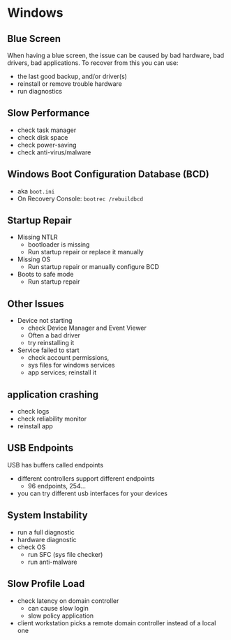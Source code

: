 # Windows
## Blue Screen
When having a blue screen, the issue can be caused by bad hardware, bad drivers, bad applications.
To recover from this you can use:
- the last good backup, and/or driver(s)
- reinstall or remove trouble hardware
- run diagnostics
## Slow Performance
- check task manager
- check disk space
- check power-saving
- check anti-virus/malware
## Windows Boot Configuration Database (BCD)
- aka `boot.ini`
- On Recovery Console: `bootrec /rebuildbcd`
## Startup Repair
- Missing NTLR
	- bootloader is missing
	- Run startup repair or replace it manually
- Missing OS
	- Run startup repair or manually configure BCD
- Boots to safe mode
	- Run startup repair
## Other Issues
- Device not starting
	- check Device Manager and Event Viewer
	- Often a bad driver
	- try reinstalling it
- Service failed to start
	- check account permissions, 
	- sys files for windows services
	- app services; reinstall it
## application crashing
- check logs
- check reliability monitor
- reinstall app
## USB Endpoints
USB has buffers called endpoints
- different controllers support different endpoints
	- 96 endpoints, 254...
- you can try different usb interfaces for your devices
## System Instability
- run a full diagnostic
- hardware diagnostic
- check OS
	- run SFC (sys file checker)
	- run anti-malware
## Slow Profile Load
- check latency on domain controller
	- can cause slow login
	- slow policy application
- client workstation picks a remote domain controller instead of a local one
